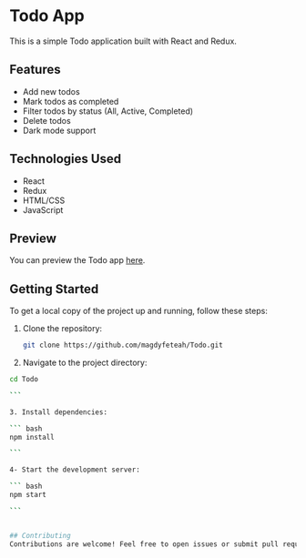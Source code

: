 # Todo App

This is a simple Todo application built with React and Redux.

## Features

- Add new todos
- Mark todos as completed
- Filter todos by status (All, Active, Completed)
- Delete todos
- Dark mode support

## Technologies Used

- React
- Redux
- HTML/CSS
- JavaScript

## Preview

You can preview the Todo app [here](https://todoappforme111.netlify.app/).

## Getting Started

To get a local copy of the project up and running, follow these steps:

1. Clone the repository:

   ```bash
   git clone https://github.com/magdyfeteah/Todo.git

   ```

2. Navigate to the project directory:

````bash
cd Todo

```

3. Install dependencies:

``` bash
npm install

```

4- Start the development server:

``` bash
npm start

``` 


## Contributing
Contributions are welcome! Feel free to open issues or submit pull requests.
````

